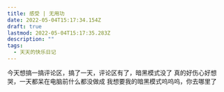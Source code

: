 ```yaml
---
title: 感受 | 无用功
date: 2022-05-04T15:17:34.154Z
draft: true
lastmod: 2022-05-04T15:17:35.283Z
description: ""
tags:
  - 天天的快乐日记
---
```

今天想搞一搞评论区，搞了一天，评论区有了，暗黑模式没了
真的好伤心好想哭，一天都呆在电脑前什么都没做成
我想要我的暗黑模式呜呜呜，你去哪里了